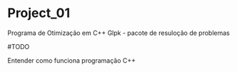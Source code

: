 # Project_01
Programa  de Otimização em C++
Glpk - pacote de resuloção de problemas 

#TODO

Entender como funciona programação C++
